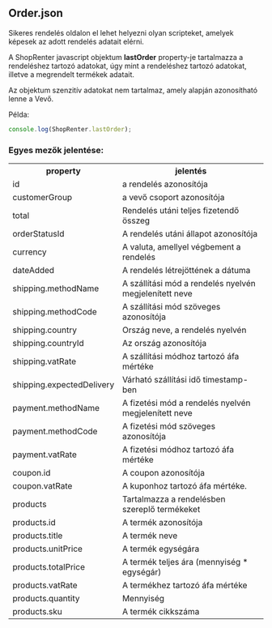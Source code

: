 ## Order.json

Sikeres rendelés oldalon el lehet helyezni olyan scripteket, amelyek képesek az adott rendelés adatait elérni. 

A ShopRenter javascript objektum **lastOrder** property-je tartalmazza a rendeléshez tartozó adatokat, úgy mint a rendeléshez tartozó adatokat, illetve a megrendelt termékek adatait.

Az objektum szenzitív adatokat nem tartalmaz, amely alapján azonosítható lenne a Vevő.

Példa:
```javascript
console.log(ShopRenter.lastOrder);
```

### Egyes mezők jelentése:

<table> 
    <tr>
        <th>property</th>
        <th>jelentés</th>
    </tr>
    <tr>
        <td>id</td>
        <td>a rendelés azonosítója</td>
    </tr>
    <tr>
        <td>customerGroup</td>
        <td>a vevő csoport azonosítója</td>
    </tr>  
    <tr>
        <td>total</td>
        <td>Rendelés utáni teljes fizetendő összeg</td>
    </tr> 
    <tr>
        <td>orderStatusId</td>
        <td>A rendelés utáni állapot azonosítója</td>
    </tr>
    <tr>
        <td>currency</td>
        <td>A valuta, amellyel végbement a rendelés</td>
    </tr>
    <tr>
        <td>dateAdded</td>
        <td>A rendelés létrejöttének a dátuma</td>
    </tr>
    <tr>
        <td>shipping.methodName</td>
        <td>A szállítási mód a rendelés nyelvén megjelenített neve</td>
    </tr>
    <tr>
        <td>shipping.methodCode</td>
        <td>A szállítási mód szöveges azonosítója</td>
    </tr>
    <tr>
        <td>shipping.country</td>
        <td>Ország neve, a rendelés nyelvén</td>
    </tr>
    <tr>
        <td>shipping.countryId</td>
        <td>Az ország azonosítója</td>
    </tr>
    <tr>
        <td>shipping.vatRate</td>
        <td>A szállítási módhoz tartozó áfa mértéke</td>
    </tr>
    <tr>
        <td>shipping.expectedDelivery</td>
        <td>Várható szállítási idő timestamp-ben</td>
    </tr>
    <tr>
        <td>payment.methodName</td>
        <td>A fizetési mód a rendelés nyelvén megjelenített neve</td>
    </tr>
    <tr>
        <td>payment.methodCode</td>
        <td>A fizetési mód szöveges azonosítója</td>
    </tr>
    <tr>
        <td>payment.vatRate</td>
        <td>A fizetési módhoz tartozó áfa mértéke</td>
    </tr>
    <tr>
        <td>coupon.id</td>
        <td>A coupon azonosítója</td>
    </tr>
    <tr>
        <td>coupon.vatRate</td>
        <td>A kuponhoz tartozó áfa mértéke.</td>
    </tr>
    <tr>
        <td>products</td>
        <td>Tartalmazza a rendelésben szereplő termékeket</td>
    </tr>
    <tr>
        <td>products.id</td>
        <td>A termék azonosítója</td>
    </tr>
    <tr>
        <td>products.title</td>
        <td>A termék neve</td>
    </tr>
    <tr>
        <td>products.unitPrice</td>
        <td>A termék egységára</td>
    </tr>
    <tr>
        <td>products.totalPrice</td>
        <td>A termék teljes ára (mennyiség * egységár)</td>
    </tr>
    <tr>
        <td>products.vatRate</td>
        <td>A termékhez tartozó áfa mértéke</td>
    </tr>
    <tr>
        <td>products.quantity</td>
        <td>Mennyiség</td>
    </tr>
    <tr>
        <td>products.sku</td>
        <td>A termék cikkszáma</td>
    </tr>
</table>